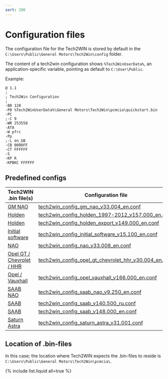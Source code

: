 ```yaml
---
sort: 200
---
```

# Configuration files

The configuration file for the Tech2WIN is stored by default in the `C:\Users\Public\General Motors\Tech2Win\config` folder.

The content of a tech2win configuration shows `%Tech2WinUserData%`, an application-specific variable, pointing as default to `C:\User\Public`.

Example:

    @ 1.1
    ;
    ; Tech2Win Configuration
    ;
    -B0 128
    -P0 %Tech2WinUserData%\General Motors\Tech2Win\pcmcia\quickstart.bin
    -PC
    ;-C 9
    -WR 253558
    -ATA
    -W pfrc
    -Pp
    ;-L en_GB
    -CB 0000FF
    -CT FFFFFF
    -S
    -KP R
    -KPBKC FFFFFF

## Predefined configs

| Tech2WIN .bin file(s)    | Configuration file    |
| ---                   | ---                   |
| [GM NAO](/content/tech2_pcmcia/available_tech2win_.bin-files/tech2win_gm_nao.md) | [tech2win_config_gm_nao_v33.004_en.conf](tech2win_config_gm_nao_v33.004_en.zip) |
| [Holden](/content/tech2_pcmcia/available_tech2win_.bin-files/tech2win_holden.md) | [tech2win_config_holden_1997-2012_v157.000_en.conf](tech2win_config_holden_1997-2012_v157.000_en.zip) |
| [Holden](/content/tech2_pcmcia/available_tech2win_.bin-files/tech2win_holden.md) | [tech2win_config_holden_export_v149.000_en.conf](tech2win_config_holden_export_v149.000_en.zip) |
| [Initial software](/content/tech2_pcmcia/available_tech2win_.bin-files/tech2win_initial_software.md) | [tech2win_config_initial_software_v15.100_en.conf](tech2win_config_initial_software_v15.100_en.zip) |
| [NAO](/content/tech2_pcmcia/available_tech2win_.bin-files/tech2win_nao.md) | [tech2win_config_nao_v33.008_en.conf](tech2win_config_nao_v33.008_en.zip) |
| [Opel GT / Chevrolet / HHR](/content/tech2_pcmcia/available_tech2win_.bin-files/tech2win_opel_gt_chevrolet_hhr.md) | [tech2win_config_opel_gt_chevrolet_hhr_v30.004_en.conf](tech2win_config_opel_gt_chevrolet_hhr_v30.004_en.zip) |
| [Opel / Vauxhall](/content/tech2_pcmcia/available_tech2win_.bin-files/tech2win_opel_vauxhall.md) | [tech2win_config_opel_vauxhall_v166.000_en.conf](tech2win_config_opel_vauxhall_v166.000_en.zip) |
| [SAAB NAO](/content/tech2_pcmcia/available_tech2win_.bin-files/tech2win_saab.md) | [tech2win_config_saab_nao_v9.250_en.conf](tech2win_config_saab_nao_v9.250_en.zip) |
| [SAAB](/content/tech2_pcmcia/available_tech2win_.bin-files/tech2win_saab_nao.md)  | [tech2win_config_saab_v140.500_ru.conf](tech2win_config_saab_v140.500_ru.zip) |
| [SAAB](/content/tech2_pcmcia/available_tech2win_.bin-files/tech2win_saab_nao.md) | [tech2win_config_saab_v148.000_en.conf](tech2win_config_saab_v148.000_en.zip) |
| [Saturn Astra](/content/tech2_pcmcia/available_tech2win_.bin-files/tech2win_saturn_astra.md) | [tech2win_config_saturn_astra_v31.001.conf](tech2win_config_saturn_astra_v31.001.zip) |

## Location of .bin-files

In this case; the location where Tech2WIN expects the .bin-files to reside is `C:\Users\Public\General Motors\Tech2Win\pcmcia\`.

{% include list.liquid all=true %}